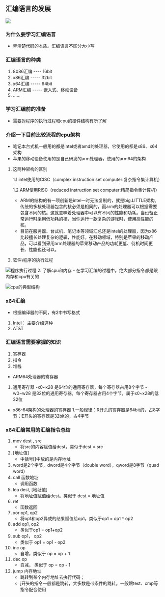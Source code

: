 
## 汇编语言的发展

 ![](http://m.qpic.cn/psb?/V11R4JcH0fAdbu/C3tWGR4F9SkqYGxs*BtRuhHQSQ8Xvu44nZgfFK93XDQ!/b/dDYBAAAAAAAA&bo=TQOkAQAAAAADB8k!&rf=viewer_4)

### 为什么要学习汇编语言
- 弄清楚代码的本质。汇编语言不区分大小写

### 汇编语言的种类
1. 8086汇编 ---- 16bit
2. x86汇编 ----- 32bit
3. x64汇编 ----- 64bit
4. ARM汇编 ----- 嵌入式、移动设备
5. ……

### 学习汇编前的准备
- 需要对程序的执行过程和cpu的硬件结构有所了解

### 介绍一下目前比较流程的cpu架构
- 笔记本台式机一般用的都是intel或者amd的处理器，它使用的都是x86、x64架构
- 苹果的移动设备使用的是自己研发的arm处理器，使用的arm64的架构

1. 这两种架构的区别

	1.1 intel使用的CISC（complex instruction set computer:复杂指令集计算机）

	1.2 ARM使用RISC（reduced instruction set computer:精简指令集计算机）
	- ARM的结构的有一项创新是intel一时无法复制的，就是big.LITTLE架构。传统的多核处理器包含的核必须是相同的，而arm的处理器可以根据需要包含不同的核。这就意味着处理器中可以有不同的性能和功耗。当设备正常运行时采用低功耗的核，当你运行一款复杂的游戏时，使用高性能的核。
	- 目前在服务器、台式机、笔记本等领域汇总还是intel的处理器，因为x86比较擅长处理复杂的逻辑，性能好。在移动领域，特别是苹果的移动产品，可以看到采用arm处理器的苹果移动产品的功耗更低、待机时间更长、性能也还可以。

1. 软件\程序的执行过程


 ![程序执行过程](http://m.qpic.cn/psb?/V11R4JcH0fAdbu/QaI8jnluhJ6hZzR530wEmOfQ4dS9gSQAssp96lU8fmg!/b/dDUBAAAAAAAA&bo=ngPWAAAAAAADF3k!&rf=viewer_4)
2. 了解cpu和内存
	- 在学习汇编的过程中，绝大部分指令都是跟内存和cpu有关的
	
	
![cpu的典型结构](http://m.qpic.cn/psb?/V11R4JcH0fAdbu/TD7S1.E6LBVnIhuVyawp*JjGZAsTzypJpSImkkMi8TQ!/b/dDABAAAAAAAA&bo=NgIrAQAAAAADFyw!&rf=viewer_4)

### x64汇编
- 根据编译器的不同，有2中书写格式
1. Intel： 主要介绍这种
2. AT&T

### 汇编语言需要掌握的知识
1. 寄存器
2. 指令
3. 堆栈

- ARM64处理器的寄存器
1. 通用寄存器
	-x0~x28 是64位的通用寄存器，每个寄存器占用8个字节
	-w0~w28 是32位的通用寄存器，每个寄存器占用4个字节，属于x0~x28的低32位

- x86-64架构的处理器的寄存器
1.一般规律：R开头的寄存器是64bit的，占8字节；E开头的寄存器是32bit的，占4字节




### x64汇编常用的汇编指令总结
1. mov dest , src
	* 将src的内容赋值给dest，类似于dest = src
2. [地址值]
	* 中括号[]中放的是内存地址
3. word是2个字节，dword是4个字节（double word），qword是8字节（quad word）
4. call 函数地址
	* 调用函数
5. lea dest, [地址值]
	* 将地址值赋值给dest。类似于 dest = 地址值
6. ret
	* 函数返回
7. xor op1, op2
	* 将op1和op2异或的结果赋值给op1，类似于op1 = op1 ^ op2
8. add op1, op2
	* 类似于op1 = op1+op2
9. sub op1， op2
	* 类似于 op1 = op1 - op2
10. inc op
	* 自增，类似于 op = op + 1
11. dec op
	* 自减， 类似于 op = op - 1
12. jump 内存地址
	* 跳转到某个内存地址去执行代码； 
	* j开头的指令一般都是跳转，大多数是带条件的跳转，一般跟test、cmp等指令配合使用
	

	

